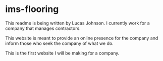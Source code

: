 # ims-flooring
 
This readme is being written by Lucas Johnson. I currently work for a company that manages contractors. 

This website is meant to provide an online presence for the company and inform those who seek the company of what we do. 

This is the first website I will be making for a company.